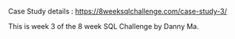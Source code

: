 Case Study details : https://8weeksqlchallenge.com/case-study-3/

This is week 3 of the 8 week SQL Challenge by Danny Ma.

